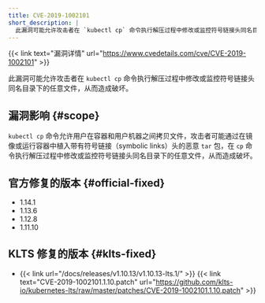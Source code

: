 ```yaml
---
title: CVE-2019-1002101
short_description: |
  此漏洞可能允许攻击者在 `kubectl cp` 命令执行解压过程中修改或监控符号链接头同名目录下的任意文件，从而造成破坏。
---
```


{{< link text="漏洞详情" url="https://www.cvedetails.com/cve/CVE-2019-1002101" >}}

此漏洞可能允许攻击者在 `kubectl cp` 命令执行解压过程中修改或监控符号链接头同名目录下的任意文件，从而造成破坏。

## 漏洞影响 {#scope}

`kubectl cp` 命令允许用户在容器和用户机器之间拷贝文件，攻击者可能通过在镜像或运行容器中植入带有符号链接（symbolic links）头的恶意 `tar` 包，在 `cp` 命令执行解压过程中修改或监控符号链接头同名目录下的任意文件，从而造成破坏。

## 官方修复的版本 {#official-fixed}

- 1.14.1
- 1.13.6
- 1.12.8
- 1.11.10

## KLTS 修复的版本 {#klts-fixed}

- {{< link url="/docs/releases/v1.10.13/v1.10.13-lts.1/" >}} {{< link text="CVE-2019-1002101.1.10.patch" url="https://github.com/klts-io/kubernetes-lts/raw/master/patches/CVE-2019-1002101.1.10.patch" >}}
